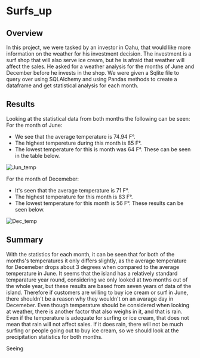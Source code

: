 # Surfs_up
## Overview 
In this project, we were tasked by an investor in Oahu, that would like more information on the weather for his investment decision. The investment is a surf shop that will also serve ice cream, but he is afraid that weather will affect the sales. He asked for a weather analysis for the months of June and December before he invests in the shop. We were given a Sqlite file to query over using SQLAlchemy and using Pandas methods to create a dataframe and get statistical analysis for each month. 

## Results
Looking at the statistical data from both months the following can be seen:
For the month of June:
 * We see that the average temperature is 74.94 F°.
 * The highest tempereture during this month is 85 F°.
 * The lowest temperature for this is month was 64 F°. These can be seen in the table below.
 
 ![Jun_temp]()
 
 For the month of Decemeber:
 * It's seen that the average temperature is 71 F°.
 * The highest temperature for this month is 83 F°.
 * The lowest temperature for this month is 56 F°. These results can be seen below. 
 
 ![Dec_temp]()
 
## Summary 
 With the statistics for each month, it can be seen that for both of the months's temperatures it only differs slightly, as the average temperature for Decemeber drops about 3 degrees when compared to the average temperature in June. It seems that the island has a relatively standard temparature year round, considering we only looked at two months out of the whole year, but these results are based from seven years of data of the island. Therefore if customers are willing to buy ice cream or surf  in June, there shouldn't be a reason why they wouldn't on an avarage day in Decemeber. Even though temperature should be considered when looking at weather, there is another factor that also weighs in it, and that is rain. Even if the temperature is adequate for surfing or ice cream, that does not mean that rain will not affect sales. If it does rain, there will not be much surfing or people going out to buy ice cream, so we should look at the precipitation statistics for both months. 

Seeing 
